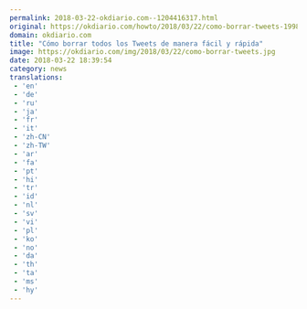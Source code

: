 ```yaml
---
permalink: 2018-03-22-okdiario.com--1204416317.html
original: https://okdiario.com/howto/2018/03/22/como-borrar-tweets-1998111
domain: okdiario.com
title: "Cómo borrar todos los Tweets de manera fácil y rápida"
image: https://okdiario.com/img/2018/03/22/como-borrar-tweets.jpg
date: 2018-03-22 18:39:54
category: news
translations: 
 - 'en'
 - 'de'
 - 'ru'
 - 'ja'
 - 'fr'
 - 'it'
 - 'zh-CN'
 - 'zh-TW'
 - 'ar'
 - 'fa'
 - 'pt'
 - 'hi'
 - 'tr'
 - 'id'
 - 'nl'
 - 'sv'
 - 'vi'
 - 'pl'
 - 'ko'
 - 'no'
 - 'da'
 - 'th'
 - 'ta'
 - 'ms'
 - 'hy'
---
```



